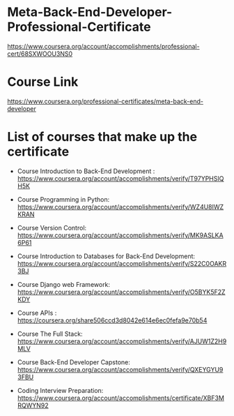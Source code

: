 # Meta-Back-End-Developer-Professional-Certificate
https://www.coursera.org/account/accomplishments/professional-cert/68SXWOOU3NS0

# Course Link
https://www.coursera.org/professional-certificates/meta-back-end-developer

# List of courses that make up the certificate 

   - Course Introduction to Back-End Development : https://www.coursera.org/account/accomplishments/verify/T97YPHSIQH5K

   - Course Programming in Python: https://www.coursera.org/account/accomplishments/verify/WZ4U8IWZKRAN

   - Course Version Control: https://www.coursera.org/account/accomplishments/verify/MK9ASLKA6P61

   - Course Introduction to Databases for Back-End Development: https://www.coursera.org/account/accomplishments/verify/S22C0OAKR3BJ

   - Course Django web Framework: https://www.coursera.org/account/accomplishments/verify/O5BYK5F2ZKDY

   - Course APIs : https://coursera.org/share506ccd3d8042e614e6ec0fefa9e70b54 

   - Course The Full Stack: https://www.coursera.org/account/accomplishments/verify/AJUW1Z2H9MLV

   - Course Back-End Developer Capstone: https://www.coursera.org/account/accomplishments/verify/QXEYGYU93FBU

   - Coding Interview Preparation: https://www.coursera.org/account/accomplishments/certificate/XBF3MRQWYN92